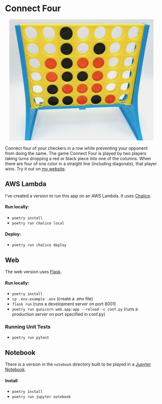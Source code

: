 # Connect Four
<p align="center" width="100%">
<img src="c4.jpg">
</p>

Connect four of your checkers in a row while preventing your opponent from doing the same.
The game Connect Four is played by two players taking turns dropping a red or black piece into one of the columns.
When there are four of one color in a straight line (including diagonals), that player wins.
Try it out on [my website](https://www.ronsouthwick.com/c4).

## AWS Lambda
I've created a version to run this app on an AWS Lambda.  It uses [Chalice](https://github.com/aws/chalice).
#### Run locally:
* `poetry install`
* `poetry run chalice local`

#### Deploy:
* `poetry run chalice deploy`

## Web
The web version uses [Flask](https://flask.palletsprojects.com/en/2.2.x/).
#### Run locally:
* `poetry install`
* `cp .env-example .env`  (create a .env file)
* `flask run`  (runs a development server on port 8001)
* `poetry run gunicorn web.app:app --reload -c conf.py` (runs a production server on port specified in conf.py)

### Running Unit Tests
* `poetry run pytest`

## Notebook
There is a version in the `notebook` directory built to be played in a [Jupyter Notebook](https://github.com/jupyter/notebook).
#### Install
* `poetry install`
* `poetry run jupyter notebook`